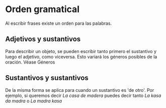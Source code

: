 # Orden gramatical
Al escribir frases existe un orden para las palabras.

## Adjetivos y sustantivos
Para describir un objeto, se pueden escribir tanto primero el sustantivo y luego el adjetivo, como viceversa. Esto variará los géneros posibles de la oración. Véase Géneros

## Sustantivos y sustantivos
De la misma forma se aplica para cuando un sustantivo es 'de otro'. Por ejemplo, si queremos decir _La casa de madera_ puedes decir tanto _La kasa da madra_ o _La madra kasa_